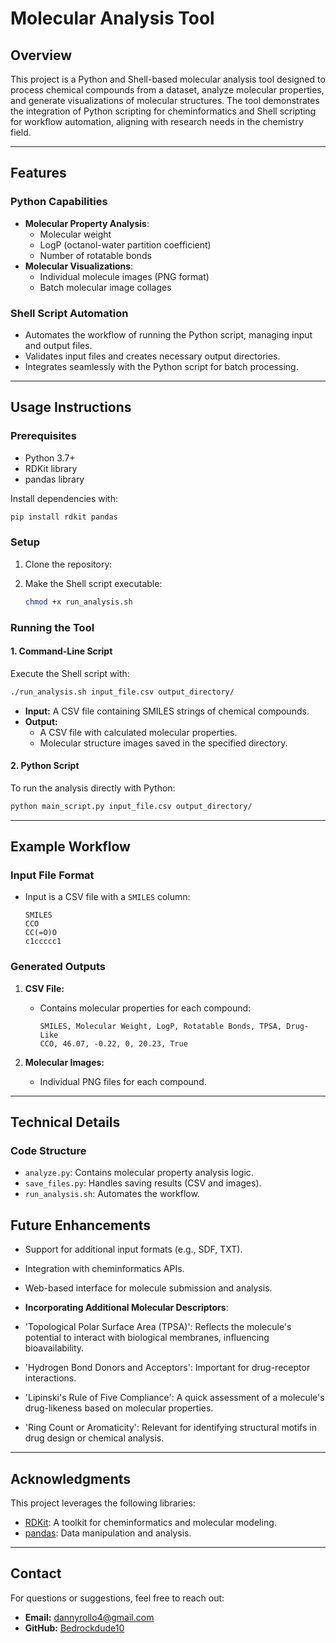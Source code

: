 
# Molecular Analysis Tool

## **Overview**
This project is a Python and Shell-based molecular analysis tool designed to process chemical compounds from a dataset, analyze molecular properties, and generate visualizations of molecular structures. The tool demonstrates the integration of Python scripting for cheminformatics and Shell scripting for workflow automation, aligning with research needs in the chemistry field.

---

## **Features**
### **Python Capabilities**
- **Molecular Property Analysis**:
  - Molecular weight
  - LogP (octanol-water partition coefficient)
  - Number of rotatable bonds
- **Molecular Visualizations**:
  - Individual molecule images (PNG format)
  - Batch molecular image collages

### **Shell Script Automation**
- Automates the workflow of running the Python script, managing input and output files.
- Validates input files and creates necessary output directories.
- Integrates seamlessly with the Python script for batch processing.

---

## **Usage Instructions**

### **Prerequisites**
- Python 3.7+
- RDKit library
- pandas library

Install dependencies with:
```bash
pip install rdkit pandas
```

### **Setup**
1. Clone the repository:

2. Make the Shell script executable:
   ```bash
   chmod +x run_analysis.sh
   ```

### **Running the Tool**
#### **1. Command-Line Script**
Execute the Shell script with:
```bash
./run_analysis.sh input_file.csv output_directory/
```
- **Input:** A CSV file containing SMILES strings of chemical compounds.
- **Output:**
  - A CSV file with calculated molecular properties.
  - Molecular structure images saved in the specified directory.

#### **2. Python Script**
To run the analysis directly with Python:
```bash
python main_script.py input_file.csv output_directory/
```

---

## **Example Workflow**

### **Input File Format**
- Input is a CSV file with a `SMILES` column:
  ```csv
  SMILES
  CCO
  CC(=O)O
  c1ccccc1
  ```

### **Generated Outputs**
1. **CSV File:**
   - Contains molecular properties for each compound:
     ```csv
     SMILES, Molecular Weight, LogP, Rotatable Bonds, TPSA, Drug-Like
     CCO, 46.07, -0.22, 0, 20.23, True
     ```

2. **Molecular Images:**
   - Individual PNG files for each compound.

---

## **Technical Details**

### **Code Structure**
- `analyze.py`: Contains molecular property analysis logic.
- `save_files.py`: Handles saving results (CSV and images).
- `run_analysis.sh`: Automates the workflow.

## **Future Enhancements**
- Support for additional input formats (e.g., SDF, TXT).
- Integration with cheminformatics APIs.
- Web-based interface for molecule submission and analysis.
- **Incorporating Additional Molecular Descriptors**:

- 'Topological Polar Surface Area (TPSA)': Reflects the molecule's potential to interact with biological membranes, influencing bioavailability.
 - 'Hydrogen Bond Donors and Acceptors': Important for drug-receptor interactions.
- 'Lipinski's Rule of Five Compliance': A quick assessment of a molecule's drug-likeness based on molecular properties.
 - 'Ring Count or Aromaticity': Relevant for identifying structural motifs in drug design or chemical analysis.

---

## **Acknowledgments**
This project leverages the following libraries:
- [RDKit](https://www.rdkit.org/): A toolkit for cheminformatics and molecular modeling.
- [pandas](https://pandas.pydata.org/): Data manipulation and analysis.

---

## **Contact**
For questions or suggestions, feel free to reach out:
- **Email:** dannyrollo4@gmail.com
- **GitHub:** [Bedrockdude10](https://github.com/Bedrockdude10)

